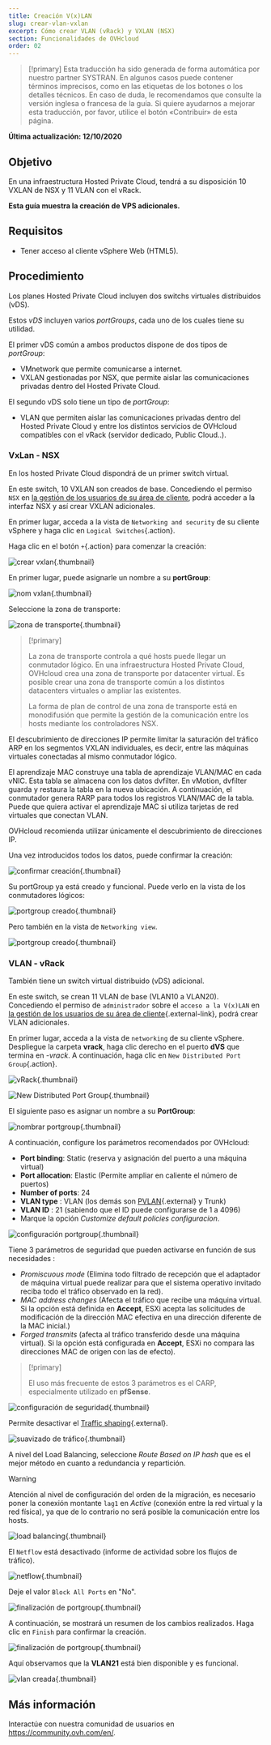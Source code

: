 ```yaml
---
title: Creación V(x)LAN
slug: crear-vlan-vxlan
excerpt: Cómo crear VLAN (vRack) y VXLAN (NSX)
section: Funcionalidades de OVHcloud
order: 02
---
```


> [!primary]
> Esta traducción ha sido generada de forma automática por nuestro partner SYSTRAN. En algunos casos puede contener términos imprecisos, como en las etiquetas de los botones o los detalles técnicos. En caso de duda, le recomendamos que consulte la versión inglesa o francesa de la guía. Si quiere ayudarnos a mejorar esta traducción, por favor, utilice el botón «Contribuir» de esta página.
>

**Última actualización: 12/10/2020**

## Objetivo

En una infraestructura Hosted Private Cloud, tendrá a su disposición 10 VXLAN de NSX y 11 VLAN con el vRack.

**Esta guía muestra la creación de VPS adicionales.**

## Requisitos

- Tener acceso al cliente vSphere Web (HTML5).

## Procedimiento

Los planes Hosted Private Cloud incluyen dos switchs virtuales distribuidos (vDS). 

Estos *vDS* incluyen varios *portGroups*, cada uno de los cuales tiene su utilidad.

El primer vDS común a ambos productos dispone de dos tipos de *portGroup*: 

- VMnetwork que permite comunicarse a internet.
- VXLAN gestionadas por NSX, que permite aislar las comunicaciones privadas dentro del Hosted Private Cloud.

El segundo vDS solo tiene un tipo de *portGroup*: 

- VLAN que permiten aislar las comunicaciones privadas dentro del Hosted Private Cloud y entre los distintos servicios de OVHcloud compatibles con el vRack (servidor dedicado, Public Cloud..). 

### VxLan - NSX 

En los hosted Private Cloud dispondrá de un primer switch virtual. 

En este switch, 10 VXLAN son creados de base. Concediendo el permiso `NSX` en [la gestión de los usuarios de su área de cliente](../manager-ovh-private-cloud/#usuarios), podrá acceder a la interfaz NSX y así crear VXLAN adicionales.

En primer lugar, acceda a la vista de `Networking and security` de su cliente vSphere y haga clic en `Logical Switches`{.action}.

Haga clic en el botón `+`{.action} para comenzar la creación:

![crear vxlan](images/01createVxLAN.png){.thumbnail}

En primer lugar, puede asignarle un nombre a su **portGroup**:

![nom vxlan](images/02nameVxLAN.png){.thumbnail}

Seleccione la zona de transporte: 

![zona de transporte](images/03transportZone.png){.thumbnail}

> [!primary]
>
> La zona de transporte controla a qué hosts puede llegar un conmutador lógico. En una infraestructura Hosted Private Cloud, OVHcloud crea una zona de transporte por datacenter virtual.
> Es posible crear una zona de transporte común a los distintos datacenters virtuales o ampliar las existentes.
>
> La forma de plan de control de una zona de transporte está en monodifusión que permite la gestión de la comunicación entre los hosts mediante los controladores NSX.
>

El descubrimiento de direcciones IP permite limitar la saturación del tráfico ARP en los segmentos VXLAN individuales, es decir, entre las máquinas virtuales conectadas al mismo conmutador lógico.

El aprendizaje MAC construye una tabla de aprendizaje VLAN/MAC en cada vNIC. Esta tabla se almacena con los datos dvfilter. En vMotion, dvfilter guarda y restaura la tabla en la nueva ubicación. A continuación, el conmutador genera RARP para todos los registros VLAN/MAC de la tabla. Puede que quiera activar el aprendizaje MAC si utiliza tarjetas de red virtuales que conectan VLAN.

OVHcloud recomienda utilizar únicamente el descubrimiento de direcciones IP.

Una vez introducidos todos los datos, puede confirmar la creación:

![confirmar creación](images/04ConfirmVxLAN.png){.thumbnail}

Su portGroup ya está creado y funcional. Puede verlo en la vista de los conmutadores lógicos: 

![portgroup creado](images/05VxLANcreated.png){.thumbnail}

Pero también en la vista de `Networking view`.

![portgroup creado](images/06VxLANnetworking.png){.thumbnail}

### VLAN - vRack

También tiene un switch virtual distribuido (vDS) adicional.

En este switch, se crean 11 VLAN de base (VLAN10 a VLAN20). Concediendo el permiso de `administrador` sobre el `acceso a la V(x)LAN` en [la gestión de los usuarios de su área de cliente](../manager-ovh-private-cloud/#usuarios){.external-link}, podrá crear VLAN adicionales.

En primer lugar, acceda a la vista de `networking` de su cliente vSphere. Despliegue la carpeta **vrack**, haga clic derecho en el puerto **dVS** que termina en *-vrack*. A continuación, haga clic en `New Distributed Port Group`{.action}.

![vRack](images/07network.png){.thumbnail}

![New Distributed Port Group](images/08network1.png){.thumbnail}

El siguiente paso es asignar un nombre a su **PortGroup**:

![nombrar portgroup](images/09network2.png){.thumbnail}

A continuación, configure los parámetros recomendados por OVHcloud:

- **Port binding**: Static (reserva y asignación del puerto a una máquina virtual)
- **Port allocation**: Elastic (Permite ampliar en caliente el número de puertos)
- **Number of ports**: 24
- **VLAN type** : VLAN (los demás son [PVLAN](https://kb.vmware.com/s/article/1010691){.external} y Trunk)
- **VLAN ID** : 21 (sabiendo que el ID puede configurarse de 1 a 4096)
- Marque la opción *Customize default policies configuracion*.

![configuración portgroup](images/10network3.png){.thumbnail}

Tiene 3 parámetros de seguridad que pueden activarse en función de sus necesidades : 

- *Promiscuous mode* (Elimina todo filtrado de recepción que el adaptador de máquina virtual puede realizar para que el sistema operativo invitado reciba todo el tráfico observado en la red).
- *MAC address changes* (Afecta el tráfico que recibe una máquina virtual. Si la opción está definida en **Accept**, ESXi acepta las solicitudes de modificación de la dirección MAC efectiva en una dirección diferente de la MAC inicial.)
- *Forged transmits* (afecta al tráfico transferido desde una máquina virtual). Si la opción está configurada en **Accept**, ESXi no compara las direcciones MAC de origen con las de efecto).

> [!primary]
>
> El uso más frecuente de estos 3 parámetros es el CARP, especialmente utilizado en **pfSense**.
> 

![configuración de seguridad](images/11network4.png){.thumbnail}

Permite desactivar el [Traffic shaping](https://docs.vmware.com/en/VMware-vSphere/6.5/com.vmware.vsphere.networking.doc/GUID-CF01515C-8525-4424-92B5-A982489BACE2.html){.external}.

![suavizado de tráfico](images/12network5.png){.thumbnail}

A nivel del Load Balancing, seleccione *Route Based on IP hash* que es el mejor método en cuanto a redundancia y repartición.

> [!warning]
>
> Atención al nivel de configuración del orden de la migración, es necesario poner la conexión montante `lag1` en *Active* (conexión entre la red virtual y la red física), ya que de lo contrario no será posible la comunicación entre los hosts.
>

![load balancing](images/13network6.png){.thumbnail}

El `Netflow` está desactivado (informe de actividad sobre los flujos de tráfico).

![netflow](images/14network7.png){.thumbnail}

Deje el valor `Block All Ports` en "No".

![finalización de portgroup](images/15network9.png){.thumbnail}

A continuación, se mostrará un resumen de los cambios realizados. Haga clic en `Finish` para confirmar la creación.

![finalización de portgroup](images/16network10.png){.thumbnail}

Aquí observamos que la **VLAN21** está bien disponible y es funcional.

![vlan creada](images/17network11.png){.thumbnail}

## Más información

Interactúe con nuestra comunidad de usuarios en <https://community.ovh.com/en/>.
